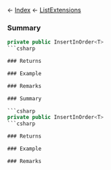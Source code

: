 ← [Index](Api-Index) ← [ListExtensions](System.Collections.Generic.ListExtensions)

### Summary

```csharp
private public InsertInOrder<T>
```csharp

### Returns

### Example

### Remarks

### Summary

```csharp
private public InsertInOrder<T>
```csharp

### Returns

### Example

### Remarks

